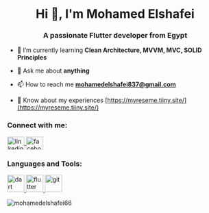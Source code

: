 <h1 align="center">Hi 👋, I'm Mohamed Elshafei</h1>
<h3 align="center">A passionate Flutter developer from Egypt</h3>

- 🌱 I’m currently learning **Clean Architecture, MVVM, MVC, SOLID Principles**

- 💬 Ask me about **anything**

- 📫 How to reach me **mohamedelshafei837@gmail.com**

- 📄 Know about my experiences [https://myreseme.tiiny.site/](https://myreseme.tiiny.site/)

<h3 align="left">Connect with me:</h3>
<p align="left">
  <a href="https://www.linkedin.com/in/mohamed-elshafei-9743212a4/" target="blank">
    <img align="center" src="https://raw.githubusercontent.com/rahuldkjain/github-profile-readme-generator/master/src/images/icons/Social/linked-in-alt.svg" alt="linkedin" height="30" width="40" />
  </a>
  <a href="https://www.facebook.com/MohamedAyman650/" target="blank">
    <img align="center" src="https://raw.githubusercontent.com/rahuldkjain/github-profile-readme-generator/master/src/images/icons/Social/facebook.svg" alt="facebook" height="30" width="40" />
  </a>
</p>

<h3 align="left">Languages and Tools:</h3>
<p align="left"> 
  <a href="https://dart.dev" target="_blank" rel="noreferrer">
    <img src="https://www.vectorlogo.zone/logos/dartlang/dartlang-icon.svg" alt="dart" width="40" height="40" />
  </a> 
  <a href="https://flutter.dev" target="_blank" rel="noreferrer">
    <img src="https://www.vectorlogo.zone/logos/flutterio/flutterio-icon.svg" alt="flutter" width="40" height="40" />
  </a> 
  <a href="https://git-scm.com/" target="_blank" rel="noreferrer">
    <img src="https://www.vectorlogo.zone/logos/git-scm/git-scm-icon.svg" alt="git" width="40" height="40" />
  </a> 
</p>

<p>
  <img align="center" src="https://github-readme-stats.vercel.app/api/top-langs?username=mohamedelshafei66&show_icons=true&locale=en&layout=compact" alt="mohamedelshafei66" />
</p>

